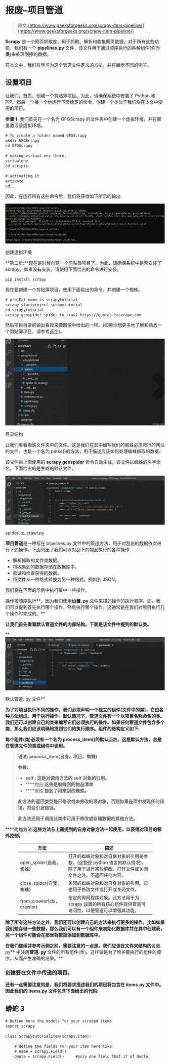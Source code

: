 # 报废–项目管道

> 原文:[https://www.geeksforgeeks.org/scrapy-item-pipeline/](https://www.geeksforgeeks.org/scrapy-item-pipeline/)

**Scrapy** 是一个网页抓取库，用于抓取、解析和收集网页数据。对于所有这些功能，我们有一个 **pipelines.py** 文件，该文件用于通过顺序执行的各种组件(称为**类**)来处理刮擦的数据。

在本文中，我们将学习为这个管道文件定义的方法，并将展示不同的例子。

## 设置项目

让我们，首先，创建一个剪贴簿项目。为此，请确保系统中安装了 Python 和 PIP。然后一个接一个地运行下面给定的命令，创建一个类似于我们将在本文中使用的项目。

**步骤 1:** 我们首先在一个名为 GFGScrapy 的文件夹中创建一个虚拟环境，并在那里激活该虚拟环境。

```
# To create a folder named GFGScrapy
mkdir GFGScrapy
cd GFGScrapy

# making virtual env there.
virtualenv
cd scripts

# activating it
activate
cd..
```

因此，在运行所有这些命令后，我们将获得如下所示的输出:

![](img/80e0a362bdd2211ca1cd31cdea0dc8c5.png)

创建虚拟环境

**第二步:**现在是时候创建一个剪贴簿项目了。为此，请确保系统中是否安装了 scrapy。如果没有安装，请使用下面给出的命令进行安装。

```
pip install scrapy
```

现在要创建一个剪贴簿项目，使用下面给出的命令，并创建一个蜘蛛。

```
# projEct name is scrapytutorial
scrapy startproject scrapytutorial
cd scrapytutorial
scrapy genspider spider_to_crawl https://quotes.toscrape.com
```

然后项目目录的输出看起来像图像中给出的一样。(如果你想更多地了解和熟悉一个剪贴簿项目，请参考[这个](https://www.geeksforgeeks.org/scrapy-command-line-tools/))。

![](img/38c528d93d57ae803f6bc5341792e582.png)

目录结构

让我们看看蜘蛛文件夹中的文件。这是我们在其中编写我们的蜘蛛必须爬行的网址的文件，也是一个名为 parse()的方法，用于描述应该如何处理蜘蛛抓取的数据。

该文件由上面使用的 **scrapy genspider** 命令自动生成。该文件以蜘蛛的名字命名。下面给出的是生成的默认文件。

![](img/960837dfca8205e1e4cf0d936a2747d0.png)

spider_to_crawl.py

**项目管道**是一种写在 pipelines.py 文件中的管道方法，用于对刮出的数据依次进行下述操作。下面列出了我们可以对刮下的物品执行的各种操作:

*   解析抓取的文件或数据。
*   将收集到的数据存储在数据库中。
*   验证和检查获得的数据。
*   将文件从一种格式转换为另一种格式。例如到 JSON。

我们将在下面的示例中执行其中一些操作。

操作按顺序执行**，因为我们使用**设置. py** 文件来描述操作的执行顺序。即，我们可以提到首先执行哪个操作，然后执行哪个操作。这通常是在我们对项目执行几个操作时完成的。**

**让我们首先看看默认管道文件的内部结构。下面是该文件中提到的默认类。**

**![](img/083ec2ee5a8e28f6cd647bba92a83edb.png)

默认管道. py 文件** 

**为了对项目执行不同的操作，我们必须声明一个独立的组件(文件中的类)，它由各种方法组成，用于执行操作。默认情况下，管道文件有一个以项目名称命名的类。我们还可以创建自己的类来编写它们必须执行的操作。如果任何管道文件包含多个类，那么我们应该明确地提到它们的执行顺序。组件的结构定义如下:**

**每个组件(类)必须有一个名为 **process_item()的**默认**函数。**这是默认方法，总是在管道文件的类或组件中调用。**

> ****语法:** process_item(自身、项目、蜘蛛)**
> 
> ****参数:****
> 
> *   ****self :** 这是对调用方法的 self 对象的引用。**
> *   ****物品:**这些是蜘蛛刮的物品清单**
> *   ****蜘蛛:**提到了用来刮的蜘蛛。**
> 
> **此方法的返回类型是已修改或未修改的项对象，否则如果在项中发现任何错误，将会引发错误。**
> 
> **此方法还用于调用此类中可用于修改或存储数据的其他方法。**

****附加方法:**这些方法与上面提到的自身对象方法一起使用，以获得对项目的额外控制。**

<figure class="table">

| 方法 | 描述 |
| --- | --- |
| open_spider(自我，蜘蛛) | 打开的蜘蛛对象和对自身对象的引用是参数。(这些是 python 语言的默认情况)。除了用于进行某些更改、打开文件或关闭文件之外，不返回任何内容。 |
| close_spider(自我，蜘蛛) | 关闭的蜘蛛对象和对自身对象的引用。它也用于修改文件或打开或关闭文件。 |
| from_crawler(cls，crawler) | 指定的爬网程序对象。此方法用于为 scrapy 设置的所有核心组件提供管道可访问性，以便管道可以增强其功能， |

</figure>

**除了所有这些方法之外，我们还可以创建自己的方法来执行更多的操作，比如如果我们想存储一些数据，那么我们可以有一个组件来初始化数据库并在其中创建表，另一个组件可能会在那里将数据添加到数据库中。**

**在我们继续并参考示例之前，需要注意的一点是，我们应该在文件夹结构的**设置. py** 中注册**管道. py** 文件的所有组件(类)。这样做是为了维护要执行的组件的顺序，从而产生准确的结果。**

### ****创建要在文件中传递的项目。****

**还有一点需要注意的是，我们将要求描述我们的项目将包含在 **items.py** 文件中。因此我们的 **items.py** 文件包含下面给出的代码:**

## **蟒蛇 3**

```
# Define here the models for your scraped items
import scrapy

class ScrapytutorialItem(scrapy.Item):

    # define the fields for your item here like:
    # name = scrapy.Field()
    Quote = scrapy.Field()     #only one field that it of Quote.
```